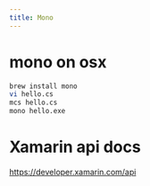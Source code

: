 ```yaml
---
title: Mono
---
```


# mono on osx
```bash
brew install mono
vi hello.cs
mcs hello.cs
mono hello.exe
```

# Xamarin api docs
https://developer.xamarin.com/api


